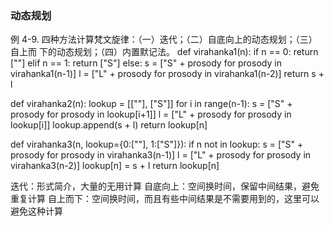 ### 动态规划

例 4-9. 四种方法计算梵文旋律：（一）迭代；（二）自底向上的动态规划；（三）自上而
下的动态规划；（四）内置默记法。
def virahanka1(n):
    if n == 0:
        return [""]
    elif n == 1:
        return ["S"]
    else:
        s = ["S" + prosody for prosody in virahanka1(n-1)]
        l = ["L" + prosody for prosody in virahanka1(n-2)]
    return s + l

def virahanka2(n):
    lookup = [[""], ["S"]]
    for i in range(n-1):
        s = ["S" + prosody for prosody in lookup[i+1]]
        l = ["L" + prosody for prosody in lookup[i]]
        lookup.append(s + l)
    return lookup[n]

def virahanka3(n, lookup={0:[""], 1:["S"]}):
    if n not in lookup:
        s = ["S" + prosody for prosody in virahanka3(n-1)]
        l = ["L" + prosody for prosody in virahanka3(n-2)]
        lookup[n] = s + l
    return lookup[n]

迭代：形式简介，大量的无用计算
自底向上：空间换时间，保留中间结果，避免重复计算
自上而下：空间换时间，而且有些中间结果是不需要用到的，这里可以避免这种计算
